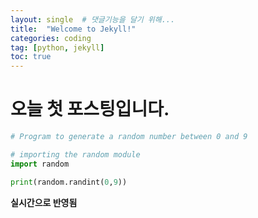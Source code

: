 ```yaml
---
layout: single  # 댓글기능을 달기 위해...
title:  "Welcome to Jekyll!"
categories: coding
tag: [python, jekyll]
toc: true
---
```


# 오늘 첫 포스팅입니다.

```python
# Program to generate a random number between 0 and 9

# importing the random module
import random

print(random.randint(0,9))


```


**실시간으로 반영됨**

